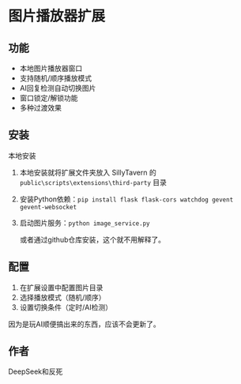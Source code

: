 # 图片播放器扩展

## 功能
- 本地图片播放器窗口
- 支持随机/顺序播放模式
- AI回复检测自动切换图片
- 窗口锁定/解锁功能
- 多种过渡效果

## 安装
   本地安装
1. 本地安装就将扩展文件夹放入 SillyTavern 的 `public\scripts\extensions\third-party` 目录
2. 安装Python依赖：`pip install flask flask-cors watchdog gevent gevent-websocket`
3. 启动图片服务：`python image_service.py`

   或者通过github仓库安装，这个就不用解释了。

## 配置
1. 在扩展设置中配置图片目录
2. 选择播放模式（随机/顺序）
3. 设置切换条件（定时/AI检测）

因为是玩AI顺便搞出来的东西，应该不会更新了。

## 作者
DeepSeek和反死

